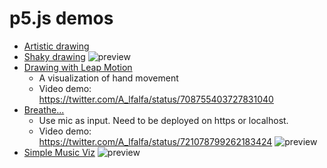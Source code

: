 # p5.js demos
* [Artistic drawing](http://hanax.github.io/p5js-demos/demo_wp)
* [Shaky drawing](http://hanax.github.io/p5js-demos/demo_mouse)
![preview](http://hanax.co/assets/arts/heart.jpg)
* [Drawing with Leap Motion](http://hanax.github.io/p5js-demos/demo_leapmotion)
  * A visualization of hand movement
  * Video demo: https://twitter.com/A_lfalfa/status/708755403727831040
* [Breathe...](https://hanax.github.io/p5js-demos/demo_music)
  * Use mic as input. Need to be deployed on https or localhost.
  * Video demo: https://twitter.com/A_lfalfa/status/721078799262183424
![preview](http://hanax.github.io/p5js-demos/demo_pic/demo.png)
* [Simple Music Viz](https://hanax.github.io/p5js-demos/demo_music_viz)
![preview](http://hanax.github.io/p5js-demos/demo_pic/viz.jpg)
